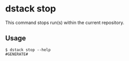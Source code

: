 # dstack stop

This command stops run(s) within the current repository.

## Usage

<div class="termy">

```shell
$ dstack stop --help
#GENERATE#
```

</div>